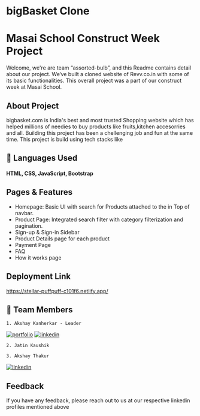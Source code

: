 # bigBasket Clone

# Masai School Construct Week Project

Welcome, we're are team “assorted-bulb”, and this Readme contains detail about our project. We‘ve built a cloned website of Revv.co.in with some of its basic functionalities. This overall project was a part of our construct week at Masai School.


## About Project
bigbasket.com is India's best and most trusted Shopping website which has helped millions of needies to buy products like fruits,kitchen accesorries and all. Building this project has been a chellenging job and fun at the same time. This project is build using tech stacks like <br />

## 🚀 Languages Used
#### HTML, CSS, JavaScript, Bootstrap 

## Pages & Features

- Homepage: Basic UI with search for Products attached to the in Top of navbar.
- Product Page: Integrated search filter with category filterization and pagination.
- Sign-up & Sign-in Sidebar
- Product Details page for each product
- Payment Page
- FAQ 
- How it works page

## Deployment Link

https://stellar-puffpuff-c101f6.netlify.app/

## 🔗 Team Members
    1. Akshay Kanherkar - Leader
[![portfolio](https://img.shields.io/badge/my_portfolio-000?style=for-the-badge&logo=ko-fi&logoColor=white)](https://akshay-kanherkar.netlify.app)
[![linkedin](https://img.shields.io/badge/linkedin-0A66C2?style=for-the-badge&logo=linkedin&logoColor=white)](https://www.linkedin.com/in/akshay-kanherkar-0178531b1/)
    
    2. Jatin Kaushik
    
    3. Akshay Thakur
[![linkedin](https://img.shields.io/badge/linkedin-0A66C2?style=for-the-badge&logo=linkedin&logoColor=white)](https://www.linkedin.com/in/akshay-thakur-970b53226/)
    

## Feedback

If you have any feedback, please reach out to us at our respective linkedin profiles mentioned above

